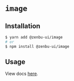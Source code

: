 # `image`

## Installation

```sh
$ yarn add @zenbu-ui/image
# or
$ npm install @zenbu-ui/image
```

## Usage

View docs [here](https://zenbu-ui.com/docs/components/image).
